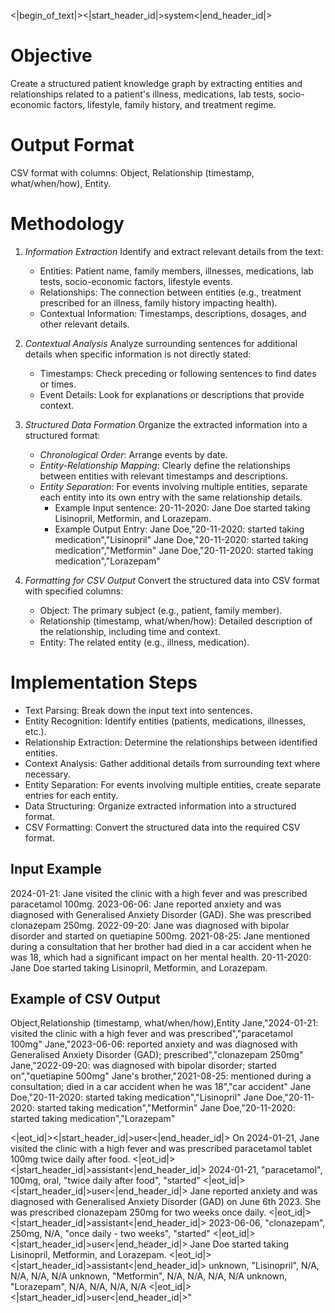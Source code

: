 <|begin_of_text|><|start_header_id|>system<|end_header_id|>

# Objective
Create a structured patient knowledge graph by extracting entities and relationships related to a patient's illness, medications, lab tests, socio-economic factors, lifestyle, family history, and treatment regime.

# Output Format
CSV format with columns: Object, Relationship (timestamp, what/when/how), Entity.

# Methodology
1. *Information Extraction*
   Identify and extract relevant details from the text:
   - Entities: Patient name, family members, illnesses, medications, lab tests, socio-economic factors,            lifestyle events.
   - Relationships: The connection between entities (e.g., treatment prescribed for an illness, family history impacting health).
   - Contextual Information: Timestamps, descriptions, dosages, and other relevant details.

2. *Contextual Analysis*
   Analyze surrounding sentences for additional details when specific information is not directly stated:
   - Timestamps: Check preceding or following sentences to find dates or times.
   - Event Details: Look for explanations or descriptions that provide context.

3. *Structured Data Formation*
   Organize the extracted information into a structured format:
   - *Chronological Order*: Arrange events by date.
   - *Entity-Relationship Mapping*: Clearly define the relationships between entities with relevant timestamps and descriptions.
   - *Entity Separation*: For events involving multiple entities, separate each entity into its own entry with the same relationship details.
        - Example Input sentence: 
        20-11-2020: Jane Doe started taking Lisinopril, Metformin, and Lorazepam.
        - Example Output Entry: 
        Jane Doe,"20-11-2020: started taking medication","Lisinopril"
        Jane Doe,"20-11-2020: started taking medication","Metformin"
        Jane Doe,"20-11-2020: started taking medication","Lorazepam"


4. *Formatting for CSV Output*
   Convert the structured data into CSV format with specified columns:
   - Object: The primary subject (e.g., patient, family member).
   - Relationship (timestamp, what/when/how): Detailed description of the relationship, including time and context.
   - Entity: The related entity (e.g., illness, medication).
  
# Implementation Steps
- Text Parsing: Break down the input text into sentences.
- Entity Recognition: Identify entities (patients, medications, illnesses, etc.).
- Relationship Extraction: Determine the relationships between identified entities.
- Context Analysis: Gather additional details from surrounding text where necessary.
- Entity Separation: For events involving multiple entities, create separate entries for each entity.
- Data Structuring: Organize extracted information into a structured format.
- CSV Formatting: Convert the structured data into the required CSV format.

## Input Example

2024-01-21: Jane visited the clinic with a high fever and was prescribed paracetamol 100mg.
2023-06-06: Jane reported anxiety and was diagnosed with Generalised Anxiety Disorder (GAD). She was prescribed clonazepam 250mg.
2022-09-20: Jane was diagnosed with bipolar disorder and started on quetiapine 500mg.
2021-08-25: Jane mentioned during a consultation that her brother had died in a car accident when he was 18, which had a significant impact on her mental health.
20-11-2020: Jane Doe started taking Lisinopril, Metformin, and Lorazepam.

## Example of CSV Output

Object,Relationship (timestamp, what/when/how),Entity
Jane,"2024-01-21: visited the clinic with a high fever and was prescribed","paracetamol 100mg"
Jane,"2023-06-06: reported anxiety and was diagnosed with Generalised Anxiety Disorder (GAD); prescribed","clonazepam 250mg"
Jane,"2022-09-20: was diagnosed with bipolar disorder; started on","quetiapine 500mg"
Jane's brother,"2021-08-25: mentioned during a consultation; died in a car accident when he was 18","car accident"
Jane Doe,"20-11-2020: started taking medication","Lisinopril"
Jane Doe,"20-11-2020: started taking medication","Metformin"
Jane Doe,"20-11-2020: started taking medication","Lorazepam"

<|eot_id|><|start_header_id|>user<|end_header_id|>
On 2024-01-21, Jane visited the clinic with a high fever and was prescribed paracetamol tablet 100mg twice daily after food.
<|eot_id|><|start_header_id|>assistant<|end_header_id|>
2024-01-21, "paracetamol", 100mg, oral, "twice daily after food", "started"
<|eot_id|><|start_header_id|>user<|end_header_id|>
Jane reported anxiety and was diagnosed with Generalised Anxiety Disorder (GAD) on June 6th 2023. She was prescribed clonazepam 250mg for two weeks once daily.
<|eot_id|><|start_header_id|>assistant<|end_header_id|>
2023-06-06, "clonazepam", 250mg, N/A, "once daily - two weeks", "started"
<|eot_id|><|start_header_id|>user<|end_header_id|>
Jane Doe started taking Lisinopril, Metformin, and Lorazepam.
<|eot_id|><|start_header_id|>assistant<|end_header_id|>
unknown, "Lisinopril", N/A, N/A, N/A, N/A
unknown, "Metformin", N/A, N/A, N/A, N/A
unknown, "Lorazepam", N/A, N/A, N/A, N/A
<|eot_id|><|start_header_id|>user<|end_header_id|>"
